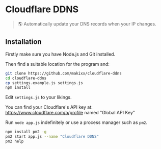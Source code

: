 # Cloudflare DDNS

> 🌎 Automatically update your DNS records when your IP changes.

## Installation

Firstly make sure you have Node.js and Git installed.

Then find a suitable location for the program and:

```bash
git clone https://github.com/makixx/cloudflare-ddns
cd cloudflare-ddns
cp settings.example.js settings.js
npm install
```

Edit `settings.js` to your likings.

You can find your Cloudflare's API key at: https://www.cloudflare.com/a/profile named "Global API Key"

Run `node app.js` indefinitely or use a process manager such as `pm2`.

```bash
npm install pm2 -g
pm2 start app.js --name "Cloudflare DDNS"
pm2 help
```
